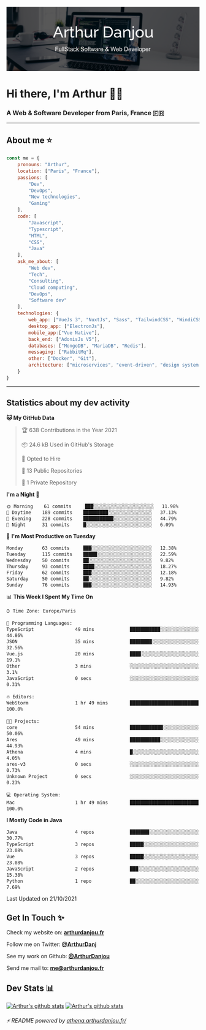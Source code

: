 ![Banner](./assets/Banner.png)

# Hi there, I'm Arthur 🙋‍♂️
### A Web & Software Developer from Paris, France 🇫🇷

---
## About me ⭐

```javascript
const me = {
    pronouns: "Arthur", 
    location: ["Paris", "France"],
    passions: [
        "Dev", 
        "DevOps", 
        "New technologies",
        "Gaming"
    ],
    code: [
        "Javascript", 
        "Typescript", 
        "HTML", 
        "CSS", 
        "Java"
    ],
    ask_me_about: [
        "Web dev", 
        "Tech", 
        "Consulting", 
        "Cloud computing", 
        "DevOps",
        "Software dev"
    ],
    technologies: {
        web_app: ["VueJs 3", "NuxtJs", "Sass", "TailwindCSS", "WindiCSS"],
        desktop_app: ["ElectronJs"],
        mobile_app:["Vue Native"],
        back_end: ["AdonisJs V5"],
        databases: ["MongoDB", "MariaDB", "Redis"],
        messaging: ["RabbitMq"],
        other: ["Docker", "Git"],
        architecture: ["microservices", "event-driven", "design system pattern"]
    }
}
```
---

## Statistics about my dev activity

<!--START_SECTION:waka-->
**🐱 My GitHub Data** 

> 🏆 638 Contributions in the Year 2021
 > 
> 📦 24.6 kB Used in GitHub's Storage 
 > 
> 💼 Opted to Hire
 > 
> 📜 13 Public Repositories 
 > 
> 🔑 1 Private Repository 
 > 
**I'm a Night 🦉** 

```text
🌞 Morning    61 commits     ███░░░░░░░░░░░░░░░░░░░░░░   11.98% 
🌆 Daytime    189 commits    █████████░░░░░░░░░░░░░░░░   37.13% 
🌃 Evening    228 commits    ███████████░░░░░░░░░░░░░░   44.79% 
🌙 Night      31 commits     █░░░░░░░░░░░░░░░░░░░░░░░░   6.09%

```
📅 **I'm Most Productive on Tuesday** 

```text
Monday       63 commits     ███░░░░░░░░░░░░░░░░░░░░░░   12.38% 
Tuesday      115 commits    █████░░░░░░░░░░░░░░░░░░░░   22.59% 
Wednesday    50 commits     ██░░░░░░░░░░░░░░░░░░░░░░░   9.82% 
Thursday     93 commits     ████░░░░░░░░░░░░░░░░░░░░░   18.27% 
Friday       62 commits     ███░░░░░░░░░░░░░░░░░░░░░░   12.18% 
Saturday     50 commits     ██░░░░░░░░░░░░░░░░░░░░░░░   9.82% 
Sunday       76 commits     ███░░░░░░░░░░░░░░░░░░░░░░   14.93%

```


📊 **This Week I Spent My Time On** 

```text
⌚︎ Time Zone: Europe/Paris

💬 Programming Languages: 
TypeScript               49 mins             ███████████░░░░░░░░░░░░░░   44.86% 
JSON                     35 mins             ████████░░░░░░░░░░░░░░░░░   32.56% 
Vue.js                   20 mins             ████░░░░░░░░░░░░░░░░░░░░░   19.1% 
Other                    3 mins              ░░░░░░░░░░░░░░░░░░░░░░░░░   3.1% 
JavaScript               0 secs              ░░░░░░░░░░░░░░░░░░░░░░░░░   0.31%

🔥 Editors: 
WebStorm                 1 hr 49 mins        █████████████████████████   100.0%

🐱‍💻 Projects: 
core                     54 mins             ████████████░░░░░░░░░░░░░   50.06% 
Ares                     49 mins             ███████████░░░░░░░░░░░░░░   44.93% 
Athena                   4 mins              █░░░░░░░░░░░░░░░░░░░░░░░░   4.05% 
ares-v3                  0 secs              ░░░░░░░░░░░░░░░░░░░░░░░░░   0.73% 
Unknown Project          0 secs              ░░░░░░░░░░░░░░░░░░░░░░░░░   0.23%

💻 Operating System: 
Mac                      1 hr 49 mins        █████████████████████████   100.0%

```

**I Mostly Code in Java** 

```text
Java                     4 repos             ███████░░░░░░░░░░░░░░░░░░   30.77% 
TypeScript               3 repos             █████░░░░░░░░░░░░░░░░░░░░   23.08% 
Vue                      3 repos             █████░░░░░░░░░░░░░░░░░░░░   23.08% 
JavaScript               2 repos             ███░░░░░░░░░░░░░░░░░░░░░░   15.38% 
Python                   1 repo              ██░░░░░░░░░░░░░░░░░░░░░░░   7.69%

```



 Last Updated on 21/10/2021
<!--END_SECTION:waka-->

## Get In Touch ✨
Check my website on: [**arthurdanjou.fr**](https://arthurdanjou.fr)

Follow me on Twitter: [**@ArthurDanj**](https://twitter.com/ArthurDanj)

See my work on Github: [**@ArthurDanjou**](https://github.com/ArthurDanjou)

Send me mail to: [**me@arthurdanjou.fr**](mailto:me@arthurdanjou.fr)

## Dev Stats 📊

[![Arthur's github stats](https://github-readme-stats.vercel.app/api?count_private=true&show_icons=true&theme=dracula&username=arthurdanjou)](https://github.com/anuraghazra/github-readme-stats)
[![Arthur's github stats](https://github-readme-stats.vercel.app/api/top-langs/?count_private=true&show_icons=true&theme=dracula&username=arthurdanjou&layout=compact)](https://github.com/anuraghazra/github-readme-stats)

###### ⚡ README powered by [athena.arthurdanjou.fr/](https://athena.arthurdanjou.fr)
